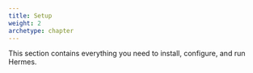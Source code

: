 ```yaml
---
title: Setup
weight: 2
archetype: chapter
---
```


This section contains everything you need to install, configure, and run Hermes.
